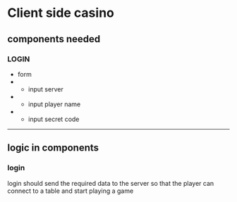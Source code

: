 # Client side casino

## components needed

### LOGIN

- form
- - input server
- - input player name
- - input secret code

---

## logic in components

### login

login should send the required data to the server so that the player can connect to a table and start playing a game
